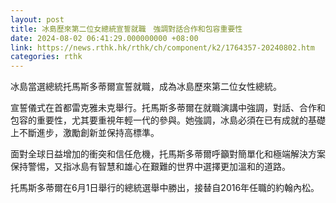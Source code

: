 ```yaml
---
layout: post
title: 冰島歷來第二位女總統宣誓就職　強調對話合作和包容重要性
date: 2024-08-02 06:41:29.000000000 +08:00
link: https://news.rthk.hk/rthk/ch/component/k2/1764357-20240802.htm
categories: rthk
---
```


冰島當選總統托馬斯多蒂爾宣誓就職，成為冰島歷來第二位女性總統。

宣誓儀式在首都雷克雅未克舉行。托馬斯多蒂爾在就職演講中強調，對話、合作和包容的重要性，尤其要重視年輕一代的參與。她強調，冰島必須在已有成就的基礎上不斷進步，激勵創新並保持高標準。

面對全球日益增加的衝突和信任危機，托馬斯多蒂爾呼籲對簡單化和極端解決方案保持警惕，又指冰島有智慧和雄心在艱難的世界中選擇更加溫和的道路。

托馬斯多蒂爾在6月1日舉行的總統選舉中勝出，接替自2016年任職的約翰內松。
